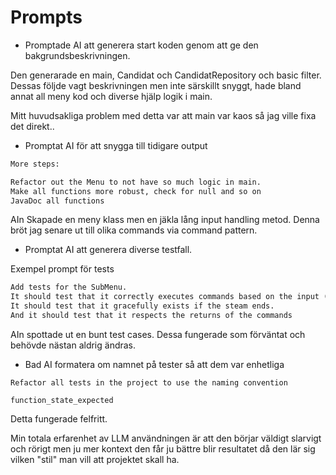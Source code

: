 # Prompts

- Promptade AI att generera start koden genom att ge den bakgrundsbeskrivningen.

Den generarade en main, Candidat och CandidatRepository och basic filter.
Dessas följde vagt beskrivningen men inte särskillt snyggt, hade bland annat all meny kod och diverse hjälp logik i main.

Mitt huvudsakliga problem med detta var att main var kaos så jag ville fixa det direkt..

- Promptat AI för att snygga till tidigare output

```txt
More steps:

Refactor out the Menu to not have so much logic in main.
Make all functions more robust, check for null and so on
JavaDoc all functions
```

AIn Skapade en meny klass men en jäkla lång input handling metod.
Denna bröt jag senare ut till olika commands via command pattern.

- Promptat AI att generera diverse testfall.

Exempel prompt för tests

```txt
Add tests for the SubMenu.
It should test that it correctly executes commands based on the input (Mock some commands).
It should test that it gracefully exists if the steam ends.
And it should test that it respects the returns of the commands
```

AIn spottade ut en bunt test cases. Dessa fungerade som förväntat och behövde nästan aldrig ändras.

- Bad AI formatera om namnet på tester så att dem var enhetliga

```test
Refactor all tests in the project to use the naming convention

function_state_expected
```

Detta fungerade felfritt.

Min totala erfarenhet av LLM användningen är att den börjar väldigt slarvigt och rörigt men ju mer kontext den får ju bättre blir resultatet då den lär sig vilken "stil" man vill att projektet skall ha.
